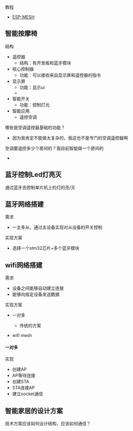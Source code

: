 教程

- [ESP-MESH](https://www.zhihu.com/tardis/zm/art/349721245?source_id=1005)



## 智能按摩椅

结构

- 遥控器
  - 结构：有开发板和蓝牙模块
- 核心控制器
  - 功能：可以接收来自显示屏和遥控器的指令
- 显示屏
  - 功能：显示ui
  - 
- 智能开关
  - 功能：控制灯光
- 智能应用
  - 遥控空调


哪些是空调遥控最基础的功能？

- 因为我肯定不能做太复杂的，我这也不是专门的空调遥控器啊

空调要遥控多少个房间的？我目前智能做一个房间的

- 





## 蓝牙控制Led灯亮灭

通过蓝牙去控制单片机上的灯的亮/灭





## 蓝牙网络搭建

需求

- 一主多从，通过主设备实现对从设备的开关控制

实现方案

- 选择一个stm32芯片+多个蓝牙模块



## wifi网络搭建

需求

- 设备之间能够自动建立连接
- 能够向指定设备发送数据

实现方案

- 一对多
  - 传统的方案

- wifi mesh



#### 一对多

实现

- 创建AP
- AP等待连接
- 创建STA
- STA连接AP
- 建立socket通信





## 智能家居的设计方案

技术方案应该如何设计结构，应该如何通信？

